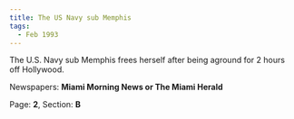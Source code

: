 ```yaml
---  
title: The US Navy sub Memphis  
tags:  
  - Feb 1993  
---  
```

  
The U.S. Navy sub Memphis frees herself after being aground for 2 hours off Hollywood.  
  
Newspapers: **Miami Morning News or The Miami Herald**  
  
Page: **2**, Section: **B** 
